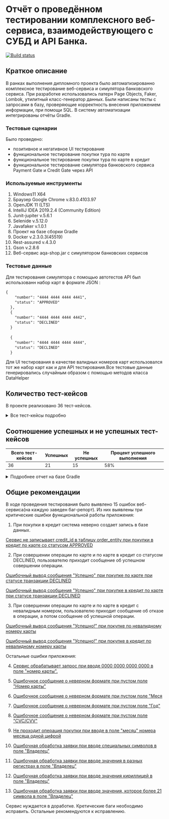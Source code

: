 # Отчёт о проведённом тестировании комплексного веб-сервиса, взаимодействующего с СУБД и API Банка.

[![Build status](https://ci.appveyor.com/api/projects/status/54jnx0wsn98v59x8/branch/master?svg=true)](https://ci.appveyor.com/project/leonnika/aqa-diplom/branch/master)

## Краткое описание

В ранках выполнения дипломного проекта было автоматизированно комплексное тестирование веб-сервиса и симулятора банковского сервиса. При разработке использовались патерн Page Objects, Faker, Lombok, утилитный класс-генератор данных. Были написаны тесты с  запросами в базу, проверяющие корректность внесения приложением информации, при помощи SQL. В систему автоматизации  интегрированы отчёты Gradle. 

### Тестовые сценарии
 Было проведено:
* позитивное и негативное UI тестирование  
* функциональное тестирование покупки тура по карте
* функциональное тестирование покупки тура по карте в кредит
* функциональное тестирование симулятора банковского сервиса  Payment Gate и Credit Gate через API 

### Используемые инструменты 
1. Windows11 X64
2. Браузер Google Chrome v.83.0.4103.97
3. OpenJDK 11 (LTS)
4. IntelliJ IDEA 2019.2.4 (Community Edition)
5. Junit-jupiter v.5.6.1
6. Selenide v.5.12.0
7. Javafaker v.1.0.1
8. Проект на базе сборки Gradle
9. Docker v.2.3.0.3(45519)
10. Rest-assured v.4.3.0
11. Gson v.2.8.6
12. Веб-сервис aqa-shop.jar c симулятором банковских сервисов

### Тестовые данные
Для тестирования симулятора с помощью автотестов API был использованн набор карт в формате JSON :
```
{
    "number": "4444 4444 4444 4441",
    "status": "APPROVED"
  },
  {
    "number": "4444 4444 4444 4442",
    "status": "DECLINED"
  }

  {
    "number": "4444 4444 4444 4444",
    "status": "DECLINED"
  }
```
Для UI тестирования в качестве валидных номеров карт использовался тот же набор карт как и для API тестирования.Все тестовые данные генерировались случайным образом с помощью методов класса DataHelper

## Количество тест-кейсов
В проекте реализовано 36 тест-кейсов.


<details>
  <summary>Все тест-кейсы подробно</summary>

№тест-кейса | метод  |тестовые данные| описание
--- | --- | ---|----
*API тестирование*|Проверка верного возврата статуса от симулятора
1|checkStatusByPaymentGateAndStatusAPPROVED|карта 4444 4444 4444 4441|тесирование Payment Gate. 
2|checkStatusByPaymentGateAndStatusDECLINED|карта 4444 4444 4444 4442|тесирование Payment Gate
3|checkStatusByCreditGateAndStatusAPPROVED|карта 4444 4444 4444 4441|тесирование Credit Gate
4|checkStatusByCreditGateAndStatusDECLINED|карта 4444 4444 4444 4442|тесирование Credit Gate
5|waitStatusCode400ByCreditGateInvalidCard|карта 4444 4444 4444 4444|тесирование Credit Gate невадный номер карты
6|waitStatusCode400ByPaymentGateInvalidCard|карта 4444 4444 4444 4444|тесирование Payment Gate невалидный номер карты
*IU тестирование*| функциональное тестирование
7|assertSuccessPaymentCardAPPROVEDValidAll|карта 4444 4444 4444 4441, все данные в форме валидные|функциональное тестирование покупки тура по карте.
8|assertSuccessCreditCardAPPROVEDValidAll|карта 4444 4444 4444 4441, все данные в форме валидные|функциональное тестирование покупки тура по карте в кредит. 
9|waitFailurePaymentCardDECLINEDValidAll|карта 4444 4444 4444 4442, все данные в форме валидные|функциональное тестирование покупки тура по карте со статусом DECLINED. 
10|waitFailureCreditCardDECLINEDValidAll|карта 4444 4444 4444 4442, все данные в форме валидные|функциональное тестирование покупки тура по карте в кредит со статусом DECLINED. 
*IU тестирование*| функциональное негативное тестирование
11|waitErrorPaymentCardIsNormalLeght|сгенерированный невалидный номер карты, все данные в форме валидные|функциональное тестирование покупки тура по карте. 
12|waitErrorCreditCardInvalid|сгенерированный невалидный номер карты, все данные в форме валидные|функциональное тестирование покупки тура по карте в кредит. 
*IU тестирование*| тестирование обработки ввода невалидных данных в поля формы
13|waitEmptyCardError|пустое поле номер карты, все данные в форме валидные|тестирование обработки пустого поля. 
14|waitInvalidFormatErrorCardIsShortLeght|номер карты менее 16 символов, все данные в форме валидные|тестирование обработки неверного формата номера карты.
15|waitInvalidFormatErrorCardIsNull|номер карты состоит из 0, все данные в форме валидные|тестирование обработки неверного формата номера карты.
16|waitInvalidFormatErrorCardIsSpecialSymbols|номер карты состоит из специальных символов, все данные в форме валидные|тестирование обработки неверного формата номера карты.
17|waitEmptyCodeError|пустое поле "CVC/CVV", все данные в форме валидные|тестирование обработки пустого поля.
18|waitInvalidFormatErrorCodeShort|код менее 3х цифр, все данные в форме валидные|тестирование обработки неверного формата поля "CVC/CVV".
19|waitInvalidFormatErrorCodeIsSpecialSymbols|код состоит из специальных символов, все данные в форме валидные|тестирование обработки неверного формата поля "CVC/CVV".
20|waitEmptyMonthError|пустое поле месяц, все данные в форме валидные|тестирование обработки пустого поля.
21|waitEmptyYearError|пустое поле год, все данные в форме валидные|тестирование обработки пустого поля.
22|assertSuccessPaymentValidAllDateFormatMYY|введен месяц в формате одной цифры, все данные в форме валидные|функциональное тестирование покупки тура и обработка такого формата месяца.
23|waitDateIsLastError|сгенерированна дата, при которой срок действия карты будет истекшим, все данные в форме валидные|тестирование обработки даты, при которой, истёкает срок действия карты .
24|waitInvalidMonthError|месяц невалидный, все данные в форме валидные|тестирование обработки неверного формата поля месяц.
25|waitInvalidYearError|год невалидный, все данные в форме валидные|тестирование обработки неверного формата поля год.
26|waitInvalidYearErrorFormat|сгод введен одной цифрой, все данные в форме валидные|тестирование обработки неверного формата поля год.
27|waitInvalidFormatErrorMonthIsSpecialSymbols|месяц из специальных символов , все данные в форме валидные|тестирование обработки неверного формата поля месяц.
28|waitInvalidFormatErrorYearIsSpecialSymbols|год из специальных символов, все данные в форме валидные|тестирование обработки неверного формата поля год.
29|waitEmptyUserError|пустое поле владелец, все данные в форме валидные|тестирование обработки пустого поля.
30|assertSuccessPaymentValidAllUserShortName|поле владелец состоит из короткого имени, все данные в форме валидные|функциональное тестирование покупки тура по карте.
31|assertSuccessPaymentValidAllUserLongName|поле владелец состоит из длинного имени, все данные в форме валидные|функциональное тестирование покупки тура по карте.
32|waitInvalidFormatErrorUserIsSpecialSymbols|владелец состоит из специальных символов, все данные в форме валидные|тестирование обработки неверного формата поля.
33|waitInvalidFormatErrorUserDifferentCaseLettersName|владелец состоит из символов разного регистра, все данные в форме валидные|тестирование обработки неверного формата поля.
34|assertSuccessPaymentValidAllUserDubleName|владелец состоит из двойного имени, все данные в форме валидные|функциональное тестирование покупки тура по карте.
35|waitInvalidFormatErrorUserRuName|владелец состоит из символов кириллицы, все данные в форме валидные|тестирование обработки неверного формата поля.
36|waitInvalidFormatErrorUserMore21Letters|владелец состоит из более 21 символов, все данные в форме валидные|тестирование обработки неверного формата поля.
</details>

## Соотношение успешных и не успешных тест-кейсов

Всего тест-кейсов | Успешных   | Не успешных| Процент успешного выполнения
--- | --- | ---|----
36|21|15|58%

<details>
  <summary>Подробнее отчет на базе Gradle</summary>

![Отчет](https://github.com/leonnika/aqa-diplom/blob/master/docs/png/report/gradle_report.PNG) 

</details>

## Общие рекомендации
В ходе проведения тестирования было выявлено 15 ошибок веб-сервиса(на каждую заведен баг-репорт). Из них выявлены три критические ошибки функциональной работы приложения:
1. При покупки в кредит система неверно создает запись в базе данных.

[Сервис не записывает credit_id в таблицу order_entity при покупки в кредит по карте со статусом APPROVED](https://github.com/leonnika/aqa-diplom/issues/16)


2. При совершении операции по карте и по карте в кредит со статусом DECLINED, пользователю приходит сообщение об успешном совершении операции.

[Ошибочный вывод сообщения "Успешно" при покупке по карте при статусе транзакции DECLINED](https://github.com/leonnika/aqa-diplom/issues/4)

[Ошибочный вывод сообщения "Успешно" при покупке в кредит по карте при статусе транзакции DECLINED](https://github.com/leonnika/aqa-diplom/issues/17)

3. При совершении операции по карте и по карте в кредит с невалидным номером, пользователю приходит сообщение об отказе в операции, а потом сообщение об успешной операции.

[Ошибочный вывод сообщения "Успешно!" при покупке по невалидному номеру карты](https://github.com/leonnika/aqa-diplom/issues/5)

[Ошибочный вывод сообщения "Успешно!" при покупке в кредит по невалидному номеру карты ](https://github.com/leonnika/aqa-diplom/issues/18)

Остальные ошибки приложения:

4. [Сервис обрабатывает запрос при вводе 0000 0000 0000 0000 в поле "номер карты".](https://github.com/leonnika/aqa-diplom/issues/6)

5. [Ошибочное сообщение о неверном формате при пустом поле "Номер карты"](https://github.com/leonnika/aqa-diplom/issues/7)

6. [Ошибочное сообщение о неверном формате при пустом поле "Меся](https://github.com/leonnika/aqa-diplom/issues/8)
7. [Ошибочное сообщение о неверном формате при пустом поле "Год"](https://github.com/leonnika/aqa-diplom/issues/9)
8. [Ошибочное сообщение о неверном формате при пустом поле "CVC/CVV"](https://github.com/leonnika/aqa-diplom/issues/10)
9. [Не проходит операция покупки при вводе в поле "месяц" номера месяца одной цифрой](https://github.com/leonnika/aqa-diplom/issues/11)
10. [Ошибочная обработка заявки при вводе специальных символов в поле "Владелец"](https://github.com/leonnika/aqa-diplom/issues/12)
11. [Ошибочная обработка заявки при вводе значения в разных регистрах в поле "Владелец"](https://github.com/leonnika/aqa-diplom/issues/13)
12. [Ошибочная обработка заявки при вводе значения кириллицей в поле "Владелец"](https://github.com/leonnika/aqa-diplom/issues/14)
13. [Ошибочная обработка заявки при вводе значения, которое более 21 символа в поле "Владелец"](https://github.com/leonnika/aqa-diplom/issues/15)

Сервис нуждается в доработке. Кретические баги необходимо исправить. Остальные рекомендуются к исправлению. 



